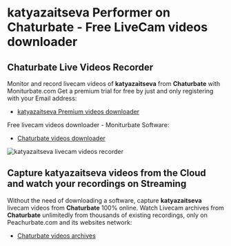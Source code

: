# katyazaitseva Performer on Chaturbate - Free LiveCam videos downloader

## Chaturbate Live Videos Recorder

Monitor and record livecam videos of **katyazaitseva** from **Chaturbate** with Moniturbate.com
Get a premium trial for free by just and only registering with your Email address:
* [katyazaitseva Premium videos downloader](https://moniturbate.com/request-demo-licence-key.html)

Free livecam videos downloader - Moniturbate Software:
* [Chaturbate videos downloader](https://moniturbate.com/moniturbate-download-software.html)

![katyazaitseva livecam videos recorder](https://peachurnet.com/templates/moniturbate-software.png)


## Capture katyazaitseva videos from the Cloud and watch your recordings on Streaming

Without the need of downloading a software, capture **katyazaitseva** livecam videos from **Chaturbate** 100% online.
Watch Livecam archives from **Chaturbate** unlimitedly from thousands of existing recordings, only on Peachurbate.com and its websites network:
* [Chaturbate videos archives](https://peachurnet.com/)